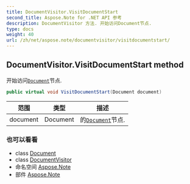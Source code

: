 ```yaml
---
title: DocumentVisitor.VisitDocumentStart
second_title: Aspose.Note for .NET API 参考
description: DocumentVisitor 方法. 开始访问Document节点.
type: docs
weight: 40
url: /zh/net/aspose.note/documentvisitor/visitdocumentstart/
---
```

## DocumentVisitor.VisitDocumentStart method

开始访问[`Document`](../../document/)节点.

```csharp
public virtual void VisitDocumentStart(Document document)
```

| 范围 | 类型 | 描述 |
| --- | --- | --- |
| document | Document | 的[`Document`](../../document/)节点. |

### 也可以看看

* class [Document](../../document/)
* class [DocumentVisitor](../)
* 命名空间 [Aspose.Note](../../documentvisitor/)
* 部件 [Aspose.Note](../../../)


